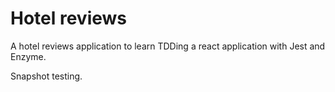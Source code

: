 # Hotel reviews

A hotel reviews application to learn TDDing a react application with Jest and Enzyme.

Snapshot testing.
